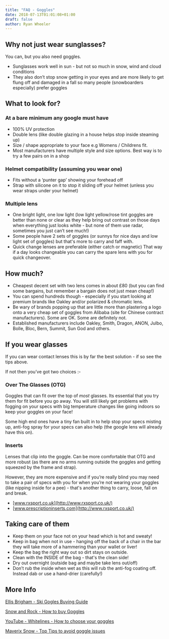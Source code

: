 ```yaml
---
title: "FAQ - Goggles"
date: 2018-07-13T01:01:08+01:00
draft: false
author: Ryan Wheeler
---
```


## Why not just wear sunglasses?
You can, but you also need goggles.

- Sunglasses work well in sun - but not so much in snow, wind and cloud conditions
- They also don’t stop snow getting in your eyes and are more likely to get flung off and damaged in a fall so many people (snowboarders especially) prefer goggles

## What to look for?
### At a bare minimum any google must have

- 100% UV protection
- Double lens (like double glazing in a house helps stop inside steaming up)
- Size / shape appropriate to your face e.g Womens / Childrens fit. 
- Most manufacturers have multiple style and size options. Best way is to try a few pairs on in a shop

### Helmet compatibility (assuming you wear one)
- Fits without a ‘punter gap’ showing your forehead off
- Strap with silicone on it to stop it sliding off your helmet (unless you wear straps under your helmet)

### Multiple lens
- One bright light, one low light (low light yellow/rose tint goggles are better than none or clear as they help bring out contrast on those days when everything just looks white - but none of them use radar, sometimes you just can’t see much!)
- Some people have 2 sets of goggles (or sunnys for nice days and low light set of goggles) but that's more to carry and faff with.
- Quick change lenses are preferable (either catch or magnetic)
That way if a day looks changeable you can carry the spare lens with you for quick changeover.

## How much?
- Cheapest decent set with two lens comes in about £80 (but you can find some bargains, but remember a bargain does not just mean cheap!)
- You can spend hundreds though - especially if you start looking at premium brands like Oakley and/or polarized & chromatic lens.
- Be wary of brands popping up that are little more than plastering a logo onto a very cheap set of goggles from Alibaba (site for Chinese contract manufacturers). Some are OK. Some are definitely not.
- Established manufacturers include Oakley, Smith, Dragon, ANON, Julbo, Bolle, Bloc, Bern, Summit, Sun God and others.

## If you wear glasses

If you can wear contact lenses this is by far the best solution - if so see the tips above.

If not then you’ve got two choices :-

### Over The Glasses (OTG)
Goggles that can fit over the top of *most* glasses. Its essential that you try them for fit before you go away. You will still likely get problems with fogging on your specs with big temperature changes like going indoors so keep your goggles on your face! 

Some high end ones have a tiny fan built in to help stop your specs misting up, anti-fog spray for your specs can also help (the google lens will already have this on).

### Inserts
Lenses that clip into the goggle. Can be more comfortable that OTG and more robust (as there are no arms running outside the goggles and getting squeezed by the frame and strap). 

However, they are more expensive and if you’re really blind you may need to take a pair of specs with you for when you’re not wearing your goggles (like nipping inside for a pee) - that's another thing to carry, loose, fall on and break.

- [www.rxsport.co.uk](http://www.rxsport.co.uk/)
- [www.prescriptioninserts.com](http://www.rxsport.co.uk/)

## Taking care of them
- Keep them on your face not on your head which is hot and sweaty!
- Keep in bag when not in use - hanging off the back of a chair in the bar they will take more of a hammering than your wallet or liver!
- Keep the bag the right way out so dirt stays on outside.
- Clean with the INSIDE of the bag - that's the clean side!
- Dry out overnight (outside bag and maybe take lens out/off)
- Don’t rub the inside when wet as this will rub the anti-fog coating off. Instead dab or use a hand-drier (carefully!)

## More Info

[Ellis Brigham - Ski Gogles Buying Guide](https://www.ellis-brigham.com/advice-inspiration/guides-and-advice/buying-guides/ski-goggles-buying-guide)

[Snow and Rock - How to buy Goggles](https://www.snowandrock.com/expert-advice-and-inspiration/buying-guides/how-to-buy-goggles-lenses-tint-and-fit.html)

[YouTube - Whitelines - How to choose your goggles](https://www.youtube.com/watch?v=aUd-UaBHXkQ)

[Maverix Snow - Top Tips to avoid goggle issues](https://medium.com/@maverixsnow/top-tips-to-avoid-goggle-issues-whilst-snowboarding-preview-543ed2ce4b41)

